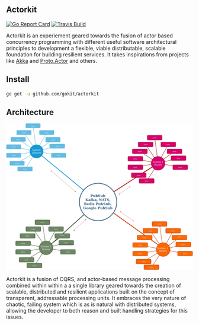 Actorkit
------------
[![Go Report Card](https://goreportcard.com/badge/github.com/gokit/actorkit)](https://goreportcard.com/report/github.com/gokit/actorkit)
[![Travis Build](https://travis-ci.org/gokit/actorkit.svg?branch=master)](https://travis-ci.org/gokit/actorkit#)

Actorkit is an experiement geared towards the fusion of actor based concurrency programming with different useful software architectural principles to development
a flexible, viable distributable, scalable foundation for building resilient services. 
It takes inspirations from projects like  [Akka](https://akka.io) and [Proto.Actor](http://proto.actor/) and others.

## Install

```bash
go get -u github.com/gokit/actorkit
```

## Architecture

![Actor System](./media/actors.png)

Actorkit is a fusion of CQRS, and actor-based message processing combined within within a
a single library geared towards the creation of scalable, distributed and resilient applications built on the concept of transparent,
addressable processing units. It embraces the very nature of chaotic, failing system which is 
as is natural with distributed systems, allowing the developer to both reason and built handling 
strategies for this issues.
